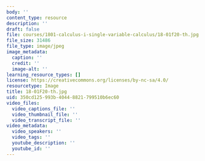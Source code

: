 ```yaml
---
body: ''
content_type: resource
description: ''
draft: false
file: courses/1801-calculus-i-single-variable-calculus/18-01f20-th.jpg
file_size: 31486
file_type: image/jpeg
image_metadata:
  caption: ''
  credit: ''
  image-alt: ''
learning_resource_types: []
license: https://creativecommons.org/licenses/by-nc-sa/4.0/
resourcetype: Image
title: 18-01F20-th.jpg
uid: 350cd125-993b-4044-8821-799510b6ec60
video_files:
  video_captions_file: ''
  video_thumbnail_file: ''
  video_transcript_file: ''
video_metadata:
  video_speakers: ''
  video_tags: ''
  youtube_description: ''
  youtube_id: ''
---
```

